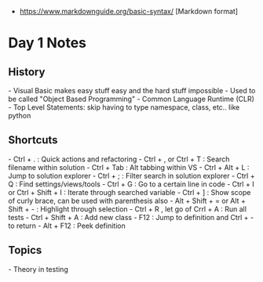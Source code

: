 - https://www.markdownguide.org/basic-syntax/ [Markdown format]
<h1>Day 1 Notes</h1>
<h2>History </h2>
<p>- Visual Basic makes easy stuff easy and the hard stuff impossible
    - Used to be called "Object Based Programming"
- Common Language Runtime (CLR)
- Top Level Statements: skip having to type namespace, class, etc.. like python
</p>

<h2> Shortcuts </h2>
<p>
- Ctrl + . : Quick actions and refactoring
- Ctrl + ,  or Ctrl + T : Search filename within solution
- Ctrl + Tab : Alt tabbing within VS
- Ctrl + Alt + L : Jump to solution explorer
- Ctrl + ; : Filter search in solution explorer
- Ctrl + Q : Find settings/views/tools 
- Ctrl + G : Go to a certain line in code
- Ctrl + I or Ctrl + Shift + I : Iterate through searched variable
- Ctrl + ] : Show scope of curly brace, can be used with parenthesis also
- Alt + Shift + = or Alt + Shift + - : Highlight through selection
- Ctrl + R , let go of Crrl + A : Run all tests
- Ctrl + Shift + A : Add new class 
- F12 : Jump to definition and Ctrl + - to return
- Alt + F12 : Peek definition
</p>

<h2> Topics </h2>
- Theory in testing